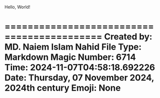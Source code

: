 Hello, World!

===========================================
Created by: MD. Naiem Islam Nahid
File Type: Markdown
Magic Number: 6714
Time: 2024-11-07T04:58:18.692226
Date: Thursday, 07 November 2024, 2024th century
Emoji: None
===========================================
